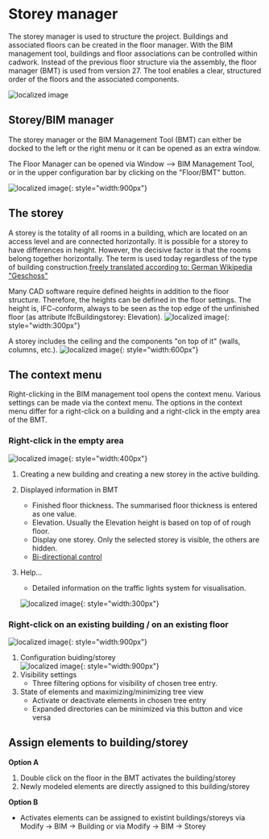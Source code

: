 # Storey manager

The storey manager is used to structure the project. Buildings and associated floors can be created in the floor manager. 
With the BIM management tool, buildings and floor associations can be controlled within cadwork. Instead of the previous floor structure via the assembly, the floor manager (BMT) is used from version 27. 
The tool enables a clear, structured order of the floors and the associated components. 

![localized image](../img/struct.png)

## Storey/BIM manager <br>
The storey manager or the BIM Management Tool (BMT) can either be docked to the left or the right menu or it can be opened as an extra window.

The Floor Manager can be opened via Window --> BIM Management Tool, or in the upper configuration bar by clicking on the "Floor/BMT" button.

![localized image](../img/bmt.gif){: style="width:900px"}

## The storey
A storey is the totality of all rooms in a building, which are located on an access level and are connected horizontally. It is possible for a storey to have differences in height. However, the decisive factor is that the rooms belong together horizontally. The term is used today regardless of the type of building construction.[freely translated according to: German Wikipedia "Geschoss"](https://de.wikipedia.org/wiki/Geschoss_(Architektur))

Many CAD software require defined heights in addition to the floor structure. Therefore, the heights can be defined in the floor settings. 
The height is, IFC-conform, always to be seen as the top edge of the unfinished floor (as attribute IfcBuildingstorey: Elevation).
![localized image](../img/storey_cw.png){: style="width:300px"}

A storey includes the ceiling and the components "on top of it" (walls, columns, etc.). 
![localized image](../img/storey_bs.png "https://standards.buildingsmart.org/IFC/RELEASE/IFC4/ADD2_TC1/HTML/link/ifcbuildingstorey.htm"){: style="width:600px"}

## The context menu
Right-clicking in the BIM management tool opens the context menu.
Various settings can be made via the context menu. The options in the context menu differ for a right-click on a building and a right-click in the empty area of the BMT.

### Right-click in the empty area

![localized image](../img/new_bldg.png){: style="width:400px"}

1. Creating a new building and creating a new storey in the active building.
2. Displayed information in BMT
    * Finished floor thickness. The summarised floor thickness is entered as one value. 
    * Elevation. Usually the Elevation height is based on top of of rough floor. 
    * Display one storey. Only the selected storey is visible, the others are hidden.
    * [Bi-directional control](../1.Import/import.en.md#bi-direktionale-aktivierung)
3. Help... <br>
    * Detailed information on the traffic lights system for visualisation. 

    ![localized image](../img/de/help.png){: style="width:300px"}


### Right-click on an existing building / on an existing floor

![localized image](../img/de/storey_context.png){: style="width:900px"}

1. Configuration buiding/storey <br>
![localized image](../img/storey.gif){: style="width:900px"}
2. Visibility settings
    * Three filtering options for visibility of chosen tree entry. 
3. State of elements and maximizing/minimizing tree view
    * Activate or deactivate elements in chosen tree entry
    * Expanded directories can be minimized via this button and vice versa


## Assign elements to building/storey

**Option A**

1. Double click on the floor in the BMT activates the building/storey
2. Newly modeled elements are directly assigned to this building/storey

**Option B**

* Activates elements can be assigned to existint buildings/storeys via Modify -> BIM -> Building or via  Modify -> BIM -> Storey


